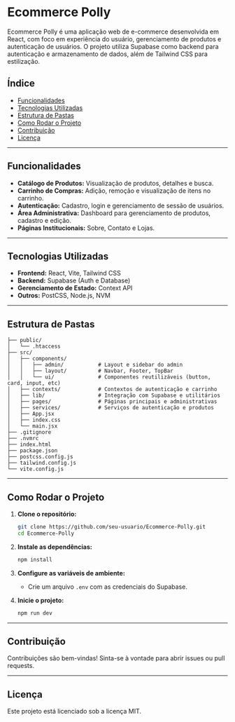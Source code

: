 # Ecommerce Polly

Ecommerce Polly é uma aplicação web de e-commerce desenvolvida em React, com foco em experiência do usuário, gerenciamento de produtos e autenticação de usuários. O projeto utiliza Supabase como backend para autenticação e armazenamento de dados, além de Tailwind CSS para estilização.

## Índice

- [Funcionalidades](#funcionalidades)
- [Tecnologias Utilizadas](#tecnologias-utilizadas)
- [Estrutura de Pastas](#estrutura-de-pastas)
- [Como Rodar o Projeto](#como-rodar-o-projeto)
- [Contribuição](#contribuição)
- [Licença](#licença)

---

## Funcionalidades

- **Catálogo de Produtos:** Visualização de produtos, detalhes e busca.
- **Carrinho de Compras:** Adição, remoção e visualização de itens no carrinho.
- **Autenticação:** Cadastro, login e gerenciamento de sessão de usuários.
- **Área Administrativa:** Dashboard para gerenciamento de produtos, cadastro e edição.
- **Páginas Institucionais:** Sobre, Contato e Lojas.

---

## Tecnologias Utilizadas

- **Frontend:** React, Vite, Tailwind CSS
- **Backend:** Supabase (Auth e Database)
- **Gerenciamento de Estado:** Context API
- **Outros:** PostCSS, Node.js, NVM

---

## Estrutura de Pastas

```
├── public/
│   └── .htaccess
├── src/
│   ├── components/
│   │   ├── admin/           # Layout e sidebar do admin
│   │   ├── layout/          # Navbar, Footer, TopBar
│   │   └── ui/              # Componentes reutilizáveis (button, card, input, etc)
│   ├── contexts/            # Contextos de autenticação e carrinho
│   ├── lib/                 # Integração com Supabase e utilitários
│   ├── pages/               # Páginas principais e administrativas
│   ├── services/            # Serviços de autenticação e produtos
│   ├── App.jsx
│   ├── index.css
│   └── main.jsx
├── .gitignore
├── .nvmrc
├── index.html
├── package.json
├── postcss.config.js
├── tailwind.config.js
└── vite.config.js
```

---

## Como Rodar o Projeto

1. **Clone o repositório:**
   ```bash
   git clone https://github.com/seu-usuario/Ecommerce-Polly.git
   cd Ecommerce-Polly
   ```

2. **Instale as dependências:**
   ```bash
   npm install
   ```

3. **Configure as variáveis de ambiente:**
   - Crie um arquivo `.env` com as credenciais do Supabase.

4. **Inicie o projeto:**
   ```bash
   npm run dev
   ```

---

## Contribuição

Contribuições são bem-vindas! Sinta-se à vontade para abrir issues ou pull requests.

---

## Licença

Este projeto está licenciado sob a licença MIT.